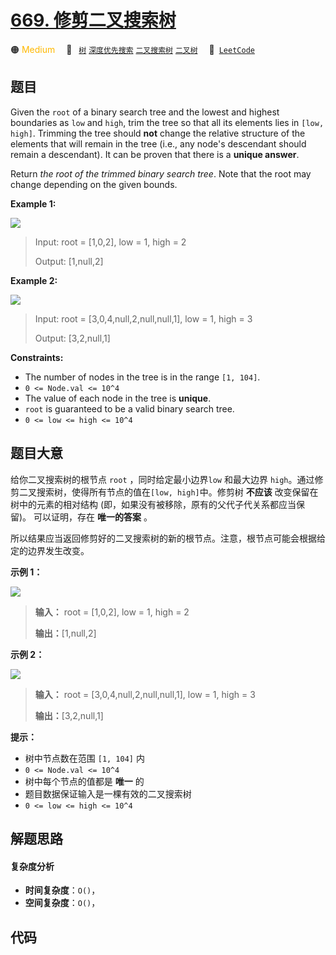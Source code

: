 # [669. 修剪二叉搜索树](https://leetcode.com/problems/trim-a-binary-search-tree)

🟠 <font color=#ffb800>Medium</font>&emsp; 🔖&ensp; [`树`](/outline/tag/tree.md) [`深度优先搜索`](/outline/tag/depth-first-search.md) [`二叉搜索树`](/outline/tag/binary-search-tree.md) [`二叉树`](/outline/tag/binary-tree.md)&emsp; 🔗&ensp;[`LeetCode`](https://leetcode.com/problems/trim-a-binary-search-tree)

## 题目

Given the `root` of a binary search tree and the lowest and highest boundaries
as `low` and `high`, trim the tree so that all its elements lies in `[low,
high]`. Trimming the tree should **not** change the relative structure of the
elements that will remain in the tree (i.e., any node's descendant should
remain a descendant). It can be proven that there is a **unique answer**.

Return _the root of the trimmed binary search tree_. Note that the root may
change depending on the given bounds.



**Example 1:**

![](https://assets.leetcode.com/uploads/2020/09/09/trim1.jpg)

> Input: root = [1,0,2], low = 1, high = 2
> 
> Output: [1,null,2]

**Example 2:**

![](https://assets.leetcode.com/uploads/2020/09/09/trim2.jpg)

> Input: root = [3,0,4,null,2,null,null,1], low = 1, high = 3
> 
> Output: [3,2,null,1]

**Constraints:**

  * The number of nodes in the tree is in the range `[1, 104]`.
  * `0 <= Node.val <= 10^4`
  * The value of each node in the tree is **unique**.
  * `root` is guaranteed to be a valid binary search tree.
  * `0 <= low <= high <= 10^4`


## 题目大意

给你二叉搜索树的根节点 `root` ，同时给定最小边界`low` 和最大边界 `high`。通过修剪二叉搜索树，使得所有节点的值在`[low,
high]`中。修剪树 **不应该**  改变保留在树中的元素的相对结构 (即，如果没有被移除，原有的父代子代关系都应当保留)。 可以证明，存在
**唯一的答案**  。

所以结果应当返回修剪好的二叉搜索树的新的根节点。注意，根节点可能会根据给定的边界发生改变。



**示例 1：**

![](https://assets.leetcode.com/uploads/2020/09/09/trim1.jpg)

> 
> 
> 
> 
> 
> **输入：** root = [1,0,2], low = 1, high = 2
> 
> **输出：**[1,null,2]
> 
> 

**示例 2：**

![](https://assets.leetcode.com/uploads/2020/09/09/trim2.jpg)

> 
> 
> 
> 
> 
> **输入：** root = [3,0,4,null,2,null,null,1], low = 1, high = 3
> 
> **输出：**[3,2,null,1]
> 
> 



**提示：**

  * 树中节点数在范围 `[1, 104]` 内
  * `0 <= Node.val <= 10^4`
  * 树中每个节点的值都是 **唯一** 的
  * 题目数据保证输入是一棵有效的二叉搜索树
  * `0 <= low <= high <= 10^4`


## 解题思路

#### 复杂度分析

- **时间复杂度**：`O()`，
- **空间复杂度**：`O()`，

## 代码

```javascript

```
